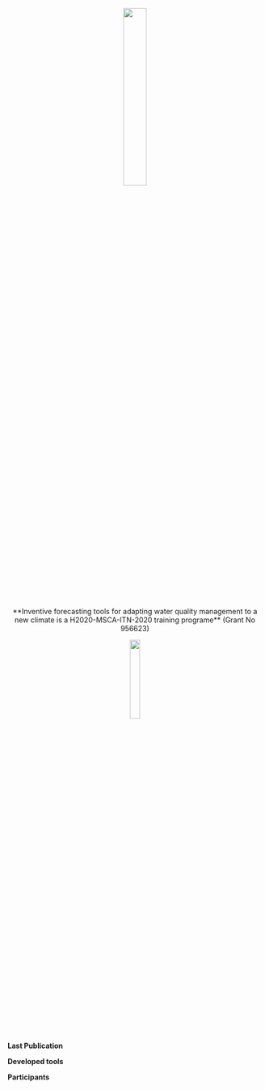 <p align="center">
<img src="https://github.com/dmbettin/inventWater/blob/main/logo_principal_inventWater_color%2Bbaseline.png" width="30%">
</p>

<p align="center">  
**Inventive forecasting tools for adapting water quality management to a new climate is a H2020-MSCA-ITN-2020 training programe**
(Grant No 956623)
</p>

<p align="center">
<img src="https://github.com/dmbettin/inventWater/blob/main/EuropeFlag.png" width="20%">
</p>


**Last Publication**

**Developed tools**

**Participants**


